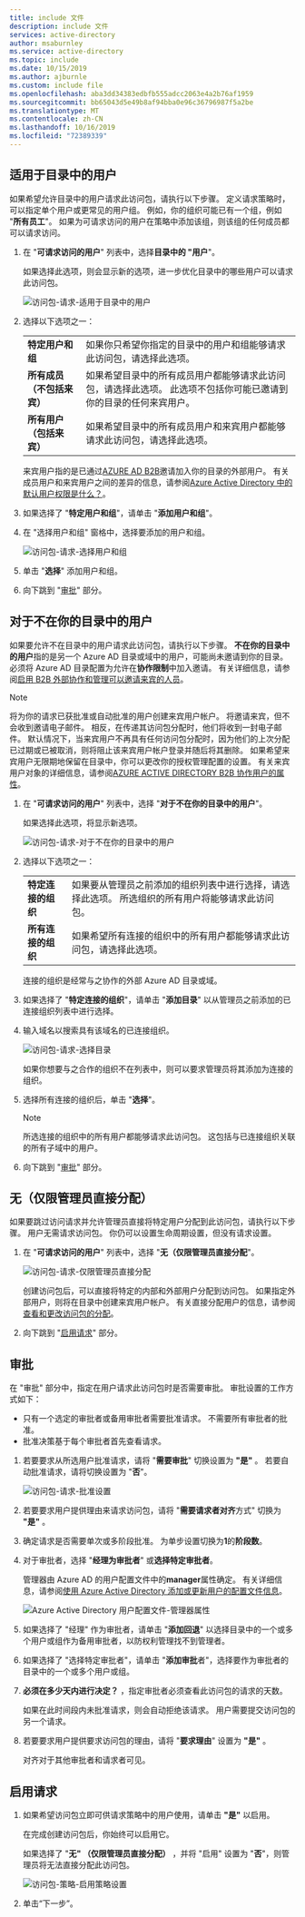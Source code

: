 ```yaml
---
title: include 文件
description: include 文件
services: active-directory
author: msaburnley
ms.service: active-directory
ms.topic: include
ms.date: 10/15/2019
ms.author: ajburnle
ms.custom: include file
ms.openlocfilehash: aba3dd34383edbfb555adcc2063e4a2b76af1959
ms.sourcegitcommit: bb65043d5e49b8af94bba0e96c36796987f5a2be
ms.translationtype: MT
ms.contentlocale: zh-CN
ms.lasthandoff: 10/16/2019
ms.locfileid: "72389339"
---
```

## <a name="for-users-in-your-directory"></a>适用于目录中的用户

如果希望允许目录中的用户请求此访问包，请执行以下步骤。 定义请求策略时，可以指定单个用户或更常见的用户组。 例如，你的组织可能已有一个组，例如 "**所有员工**"。  如果为可请求访问的用户在策略中添加该组，则该组的任何成员都可以请求访问。

1. 在 "**可请求访问的用户**" 列表中，选择**目录中的 "用户**"。

    如果选择此选项，则会显示新的选项，进一步优化目录中的哪些用户可以请求此访问包。

    ![访问包-请求-适用于目录中的用户](./media/active-directory-entitlement-management-request-policy/for-users-in-your-directory.png)

1. 选择以下选项之一：

    |  |  |
    | --- | --- |
    | **特定用户和组** | 如果你只希望你指定的目录中的用户和组能够请求此访问包，请选择此选项。 |
    | **所有成员（不包括来宾）** | 如果希望目录中的所有成员用户都能够请求此访问包，请选择此选项。 此选项不包括你可能已邀请到你的目录的任何来宾用户。 |
    | **所有用户（包括来宾）** | 如果希望目录中的所有成员用户和来宾用户都能够请求此访问包，请选择此选项。 |

    来宾用户指的是已通过[AZURE AD B2B](../articles/active-directory/b2b/what-is-b2b.md)邀请加入你的目录的外部用户。 有关成员用户和来宾用户之间的差异的信息，请参阅[Azure Active Directory 中的默认用户权限是什么？](../articles/active-directory/fundamentals/users-default-permissions.md)。

1. 如果选择了 "**特定用户和组**"，请单击 "**添加用户和组**"。

1. 在 "选择用户和组" 窗格中，选择要添加的用户和组。

    ![访问包-请求-选择用户和组](./media/active-directory-entitlement-management-request-policy/select-users-groups.png)

1. 单击 "**选择**" 添加用户和组。

1. 向下跳到 "[审批](#approval)" 部分。

## <a name="for-users-not-in-your-directory"></a>对于不在你的目录中的用户

如果要允许不在目录中的用户请求此访问包，请执行以下步骤。 **不在你的目录中的用户**指的是另一个 Azure AD 目录或域中的用户，可能尚未邀请到你的目录。 必须将 Azure AD 目录配置为允许在**协作限制**中加入邀请。 有关详细信息，请参阅[启用 B2B 外部协作和管理可以邀请来宾的人员](../articles/active-directory/b2b/delegate-invitations.md)。

> [!NOTE]
> 将为你的请求已获批准或自动批准的用户创建来宾用户帐户。 将邀请来宾，但不会收到邀请电子邮件。 相反，在传递其访问包分配时，他们将收到一封电子邮件。 默认情况下，当来宾用户不再具有任何访问包分配时，因为他们的上次分配已过期或已被取消，则将阻止该来宾用户帐户登录并随后将其删除。 如果希望来宾用户无限期地保留在目录中，你可以更改你的授权管理配置的设置。 有关来宾用户对象的详细信息，请参阅[AZURE ACTIVE DIRECTORY B2B 协作用户的属性](../articles/active-directory/b2b/user-properties.md)。

1. 在 "**可请求访问的用户**" 列表中，选择 "**对于不在你的目录中的用户**"。

    如果选择此选项，将显示新选项。

    ![访问包-请求-对于不在你的目录中的用户](./media/active-directory-entitlement-management-request-policy/for-users-not-in-your-directory.png)

1. 选择以下选项之一：

    |  |  |
    | --- | --- |
    | **特定连接的组织** | 如果要从管理员之前添加的组织列表中进行选择，请选择此选项。 所选组织的所有用户将能够请求此访问包。 |
    | **所有连接的组织** | 如果希望所有连接的组织中的所有用户都能够请求此访问包，请选择此选项。 |

    连接的组织是经常与之协作的外部 Azure AD 目录或域。

1. 如果选择了 "**特定连接的组织**"，请单击 "**添加目录**" 以从管理员之前添加的已连接组织列表中进行选择。

1. 输入域名以搜索具有该域名的已连接组织。

    ![访问包-请求-选择目录](./media/active-directory-entitlement-management-request-policy/select-directories.png)

    如果你想要与之合作的组织不在列表中，则可以要求管理员将其添加为连接的组织。 

1. 选择所有连接的组织后，单击 "**选择**"。

    > [!NOTE]
    > 所选连接的组织中的所有用户都能够请求此访问包。 这包括与已连接组织关联的所有子域中的用户。

1. 向下跳到 "[审批](#approval)" 部分。

## <a name="none-administrator-direct-assignments-only"></a>无（仅限管理员直接分配）

如果要跳过访问请求并允许管理员直接将特定用户分配到此访问包，请执行以下步骤。 用户无需请求访问包。 你仍可以设置生命周期设置，但没有请求设置。

1. 在 "**可请求访问的用户**" 列表中，选择 "**无（仅限管理员直接分配**"。

    ![访问包-请求-仅限管理员直接分配](./media/active-directory-entitlement-management-request-policy/none-admin-direct-assignments-only.png)

    创建访问包后，可以直接将特定的内部和外部用户分配到访问包。 如果指定外部用户，则将在目录中创建来宾用户帐户。 有关直接分配用户的信息，请参阅[查看和更改访问包的分配](../articles/active-directory/governance/entitlement-management-access-package-assignments.md)。

1. 向下跳到 "[启用请求](#enable-requests)" 部分。

## <a name="approval"></a>审批

在 "审批" 部分中，指定在用户请求此访问包时是否需要审批。 审批设置的工作方式如下：

- 只有一个选定的审批者或备用审批者需要批准请求。 不需要所有审批者的批准。
- 批准决策基于每个审批者首先查看请求。

1. 若要要求从所选用户批准请求，请将 "**需要审批**" 切换设置为 **"是"** 。 若要自动批准请求，请将切换设置为 "**否**"。

    ![访问包-请求-批准设置](./media/active-directory-entitlement-management-request-policy/approval.png)

1. 若要要求用户提供理由来请求访问包，请将 "**需要请求者对齐**方式" 切换为 **"是"** 。

1. 确定请求是否需要单次或多阶段批准。 为单步设置切换为**1**的**阶段数**。

1. 对于审批者，选择 "**经理为审批者**" 或**选择特定审批者**。

    管理器由 Azure AD 的用户配置文件中的**manager**属性确定。 有关详细信息，请参阅[使用 Azure Active Directory 添加或更新用户的配置文件信息](../articles/active-directory/fundamentals/active-directory-users-profile-azure-portal.md)。

    ![Azure Active Directory 用户配置文件-管理器属性](./media/active-directory-entitlement-management-request-policy/profile-manager.png)

1. 如果选择了 "经理" 作为审批者，请单击 "**添加回退**" 以选择目录中的一个或多个用户或组作为备用审批者，以防权利管理找不到管理者。

1. 如果选择了 "选择特定审批者"，请单击 "**添加审批**者"，选择要作为审批者的目录中的一个或多个用户或组。

1. **必须在多少天内进行决定？** ，指定审批者必须查看此访问包的请求的天数。

    如果在此时间段内未批准请求，则会自动拒绝该请求。 用户需要提交访问包的另一个请求。

1. 若要要求用户提供要求访问包的理由，请将 "**要求理由**" 设置为 **"是"** 。

    对齐对于其他审批者和请求者可见。

## <a name="enable-requests"></a>启用请求

1. 如果希望访问包立即可供请求策略中的用户使用，请单击 **"是"** 以启用。

    在完成创建访问包后，你始终可以启用它。

    如果选择了 "**无" （仅限管理员直接分配）** ，并将 "启用" 设置为 "**否**"，则管理员将无法直接分配此访问包。

    ![访问包-策略-启用策略设置](./media/active-directory-entitlement-management-request-policy/enable-requests.png)

1. 单击“下一步”。
